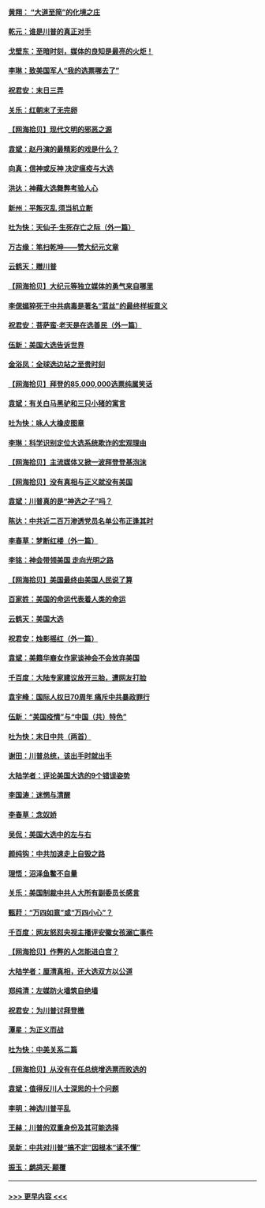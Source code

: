 #### [黄翔： “大道至简”的化境之庄](../pages/nsc993/n12637541.md?t=12230002) 
#### [乾元：谁是川普的真正对手](../pages/nsc993/n12637090.md?t=12230002) 
#### [戈壁东：至暗时刻，媒体的良知是最亮的火炬！](../pages/nsc993/n12637042.md?t=12230002) 
#### [李琳：致美国军人“我的选票哪去了”](../pages/nsc993/n12635351.md?t=12230002) 
#### [祝君安：末日三弄](../pages/nsc993/n12635324.md?t=12230002) 
#### [关乐：红朝末了无完卵](../pages/nsc993/n12635315.md?t=12230002) 
#### [【网海拾贝】现代文明的邪恶之源](../pages/nsc993/n12634425.md?t=12230002) 
#### [袁斌：赵丹演的最精彩的戏是什么？](../pages/nsc993/n12633316.md?t=12230002) 
#### [向真：信神或反神 决定瘟疫与大选](../pages/nsc993/n12632710.md?t=12230002) 
#### [洪达：神藉大选舞弊考验人心](../pages/nsc993/n12631962.md?t=12230002) 
#### [新州：平叛灭乱  须当机立断](../pages/nsc993/n12631946.md?t=12230002) 
#### [吐为快：天仙子‧生死存亡之际（外一篇）](../pages/nsc993/n12631927.md?t=12230002) 
#### [万古缘：笔扫乾坤——赞大纪元文章](../pages/nsc993/n12631922.md?t=12230002) 
#### [云鹤天：赠川普](../pages/nsc993/n12631823.md?t=12230002) 
#### [【网海拾贝】大纪元等独立媒体的勇气来自哪里](../pages/nsc993/n12629961.md?t=12230002) 
#### [李偲嫣猝死于中共病毒是著名“蓝丝”的最终样板意义](../pages/nsc993/n12628812.md?t=12230002) 
#### [祝君安：菩萨蛮·老天是在选善民（外一篇）](../pages/nsc993/n12628793.md?t=12230002) 
#### [伍新：美国大选告诉世界](../pages/nsc993/n12628768.md?t=12230002) 
#### [金浴凤：全球选边站之至贵时刻](../pages/nsc993/n12627318.md?t=12230002) 
#### [【网海拾贝】拜登的85,000,000选票纯属笑话](../pages/nsc993/n12626569.md?t=12230002) 
#### [袁斌：有关白马黑驴和三只小猪的寓言](../pages/nsc993/n12626198.md?t=12230002) 
#### [吐为快：咏人大橡皮图章](../pages/nsc993/n12624470.md?t=12230002) 
#### [李琳：科学识别定位大选系统欺诈的宏观理由](../pages/nsc993/n12624340.md?t=12230002) 
#### [【网海拾贝】主流媒体又掀一波拜登登基泡沫](../pages/nsc993/n12624000.md?t=12230002) 
#### [【网海拾贝】没有真相与正义就没有美国](../pages/nsc993/n12621885.md?t=12230002) 
#### [袁斌：川普真的是“神选之子”吗？](../pages/nsc993/n12621749.md?t=12230002) 
#### [陈达：中共近二百万渗透党员名单公布正逢其时](../pages/nsc993/n12620870.md?t=12230002) 
#### [李春草：梦断红楼（外一篇）](../pages/nsc993/n12619122.md?t=12230002) 
#### [李铭：神会带领美国 走向光明之路](../pages/nsc993/n12618584.md?t=12230002) 
#### [【网海拾贝】美国最终由美国人民说了算](../pages/nsc993/n12617255.md?t=12230002) 
#### [百家姓：美国的命运代表着人类的命运](../pages/nsc993/n12615838.md?t=12230002) 
#### [云鹤天：美国大选](../pages/nsc993/n12615994.md?t=12230002) 
#### [祝君安：烛影摇红（外一篇）](../pages/nsc993/n12615975.md?t=12230002) 
#### [袁斌：美籍华裔女作家谈神会不会放弃美国](../pages/nsc993/n12615263.md?t=12230002) 
#### [千百度：大陆专家建议放开三胎，遭网友打脸](../pages/nsc993/n12614456.md?t=12230002) 
#### [袁宇峰：国际人权日70周年 痛斥中共暴政罪行](../pages/nsc993/n12611965.md?t=12230002) 
#### [伍新：“美国疫情”与“中国（共）特色”](../pages/nsc993/n12611463.md?t=12230002) 
#### [吐为快：末日中共（两首）](../pages/nsc993/n12611461.md?t=12230002) 
#### [谢田：川普总统，该出手时就出手](../pages/nsc993/n12610905.md?t=12230002) 
#### [大陆学者：评论美国大选的9个错误姿势](../pages/nsc993/n12609586.md?t=12230002) 
#### [李国涛：迷惘与清醒](../pages/nsc993/n12607532.md?t=12230002) 
#### [李春草：念奴娇](../pages/nsc993/n12607083.md?t=12230002) 
#### [吴侃：美国大选中的左与右](../pages/nsc993/n12607054.md?t=12230002) 
#### [颜纯钩：中共加速走上自毁之路](../pages/nsc993/n12606473.md?t=12230002) 
#### [理悟：沼泽鱼鳖不自量](../pages/nsc993/n12606454.md?t=12230002) 
#### [关乐：美国制裁中共人大所有副委员长感言](../pages/nsc993/n12606442.md?t=12230002) 
#### [甄莳：“万四如意”或“万四小心”？](../pages/nsc993/n12606091.md?t=12230002) 
#### [千百度：网友怒怼央视主播评安徽女孩溺亡事件](../pages/nsc993/n12605370.md?t=12230002) 
#### [【网海拾贝】作弊的人怎能进白宫？](../pages/nsc993/n12603546.md?t=12230002) 
#### [大陆学者：厘清真相，还大选双方以公道](../pages/nsc993/n12603475.md?t=12230002) 
#### [郑纯清：左媒防火墙筑自绝墙](../pages/nsc993/n12602226.md?t=12230002) 
#### [祝君安：为川普讨拜登檄](../pages/nsc993/n12602199.md?t=12230002) 
#### [潭星：为正义而战](../pages/nsc993/n12600926.md?t=12230002) 
#### [吐为快：中美关系二篇](../pages/nsc993/n12600908.md?t=12230002) 
#### [【网海拾贝】从没有在任总统增选票而败选的](../pages/nsc993/n12600435.md?t=12230002) 
#### [袁斌：值得反川人士深思的十个问题](../pages/nsc993/n12600332.md?t=12230002) 
#### [李明：神选川普平乱](../pages/nsc993/n12599751.md?t=12230002) 
#### [王赫：川普的双重身份及其可能选择](../pages/nsc993/n12599723.md?t=12230002) 
#### [吴新：中共对川普“搞不定”因根本“读不懂”](../pages/nsc993/n12599502.md?t=12230002) 
#### [振玉：鹧鸪天‧颠覆](../pages/nsc993/n12599494.md?t=12230002) 

----
#### [ >>> 更早内容 <<< ](../indexes/nsc993-earlier.md)
